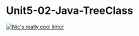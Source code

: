 # Unit5-02-Java-TreeClass
[![Nic's really cool linter](https://github.com/ICS4U-Programming-NicolasR/Unit5-02-Java-TreeClass/actions/workflows/main.yml/badge.svg)](https://github.com/ICS4U-Programming-NicolasR/Unit5-02-Java-TreeClass/actions/workflows/main.yml)
